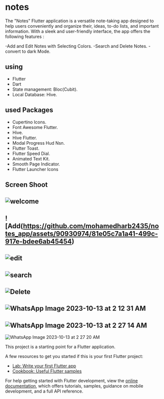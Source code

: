 # notes

The "Notes" Flutter application is a versatile note-taking app designed to help users conveniently and organize their, ideas, to-do lists, and important information. With a sleek and user-friendly interface, the app offers the following features :

-Add and Edit Notes with Selecting  Colors.
-Search and Delete Notes.
-convert to dark Mode.

## using
- Flutter
- Dart
- State management: Bloc(Cubit).
- Local Database: Hive.
## used Packages
- Cupertino Icons.
-  Font Awesome Flutter.
-  Hive.
-  Hive Flutter.
-  Modal Progress Hud Nsn.
-  Flutter Toast.
-  Flutter Speed Dial.
-  Animated Text Kit.
-  Smooth Page Indicator.
-  Flutter Launcher Icons
## Screen Shoot 


![welcome](https://github.com/mohamedharb2435/notes_app/assets/90930974/c40f9464-e519-449a-955c-5ec9058a559c) 
----
![Add(https://github.com/mohamedharb2435/notes_app/assets/90930974/81e05c7a1a41-499c-917e-bdee6ab45454)
----
![edit](https://github.com/mohamedharb2435/notes_app/assets/90930974/78fb91a0-7d56-48ab-9fa6-614259eb0bc5)
----
![search](https://github.com/mohamedharb2435/notes_app/assets/90930974/9a734c9d-16c1-4877-8597-da3bf55d82b2)
----
![Delete](https://github.com/mohamedharb2435/notes_app/assets/90930974/4383b32d-30ee-4b8a-9275-dd1532a83e27)
----
![WhatsApp Image 2023-10-13 at 2 12 31 AM](https://github.com/mohamedharb2435/notes_app/assets/90930974/698b4b4c-597d-43ed-80de-b46871f103d6)
----
![WhatsApp Image 2023-10-13 at 2 27 14 AM](https://github.com/mohamedharb2435/notes_app/assets/90930974/ae059ba8-39d8-4b78-b4f1-031fa45bf5ce)
----
![WhatsApp Image 2023-10-13 at 2 27 20 AM](https://github.com/mohamedharb2435/notes_app/assets/90930974/b18b210b-2974-41d9-ac2b-80bbc6f8eb4d)


This project is a starting point for a Flutter application.

A few resources to get you started if this is your first Flutter project:

- [Lab: Write your first Flutter app](https://docs.flutter.dev/get-started/codelab)
- [Cookbook: Useful Flutter samples](https://docs.flutter.dev/cookbook)

For help getting started with Flutter development, view the
[online documentation](https://docs.flutter.dev/), which offers tutorials,
samples, guidance on mobile development, and a full API reference.
